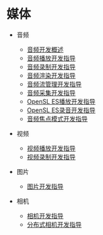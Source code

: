 # 媒体

- 音频
  - [音频开发概述](audio-overview.md)
  - [音频播放开发指导](audio-playback.md)
  - [音频录制开发指导](audio-recorder.md)
  - [音频渲染开发指导](audio-renderer.md)
  - [音频流管理开发指导](audio-stream-manager.md)
  - [音频采集开发指导](audio-capturer.md)
  - [OpenSL ES播放开发指导](opensles-playback.md)
  - [OpenSL ES录音开发指导](opensles-capture.md)
  - [音频焦点模式开发指导](audio-interruptmode.md)

- 视频
  - [视频播放开发指导](video-playback.md)
  - [视频录制开发指导](video-recorder.md)

- 图片
  - [图片开发指导](image.md)

- 相机
  - [相机开发指导](camera.md)
  - [分布式相机开发指导](remote-camera.md)
